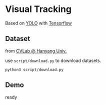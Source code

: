 # Visual Tracking

Based on [YOLO](https://pjreddie.com/darknet/yolo/) with [Tensorflow](https://www.tensorflow.org/)

## Dataset

from [CVLab @ Hanyang Univ.](http://cvlab.hanyang.ac.kr/tracker_benchmark/datasets.html) 

use `script/download.py` to download datasets.

```
python3 script/download.py
```

## Demo

ready